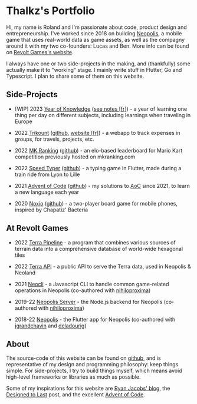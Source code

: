 # Thalkz's Portfolio

Hi, my name is Roland and I'm passionate about code, product design and entrepreneurship. I've worked since 2018 on building [Neopolis](https://neopolis.io), a mobile game that uses real-world data as game assets, as well as  the compagny around it with my two co-founders: Lucas and Ben. More info can be found on [Revolt Games's website](https://revoltgames.io).

I always have one or two side-projects in the making, and (thankfully) some actually make it to "working" stage. I mainly write stuff in Flutter, Go and Typescript. I plan to share some of them on this website.

## Side-Projects
- [WIP] 2023 [Year of Knowledge](/pages/yearofknowledge) ([see notes [fr]](#)) - a year of learning one thing per day on different subjects, including learnings when traveling in Europe

- 2022 [Trikount](/pages/trikount) ([github](https://github.com/thalkz/trikount), [website [fr]](https://trikount.com)) - a webapp to track expenses in groups, for travels, projects, etc.

- 2022 [MK Ranking](/pages/mkranking) ([github](https://github.com/thalkz/mkranking)) - an elo-based leaderboard for Mario Kart competition previously hosted on mkranking.com

- 2022 [Speed Typer](/pages/speedtyper) ([github](https://github.com/thalkz/speed_typer)) - a typing game in Flutter, made during a train ride from Lyon to Lille

- 2021 [Advent of Code](/pages/adventofcode) ([github](https://github.com/thalkz/advent_of_code)) - my solutions to [AoC](https://adventofcode.com) since 2021, to learn a new language each year

- 2020 [Noxio](/pages/noxio) ([github](https://github.com/thalkz/noxio)) - a two-player board game for mobile phones, inspired by Chapatiz' Bacteria

## At Revolt Games
- 2022 [Terra Pipeline](/pages/terra) - a program that combines various sources of terrain data into a comprehensive database of world-wide hexagonal tiles

- 2022 [Terra API](/pages/terra) - a public API to serve the Terra data, used in Neopolis & Neoland

- 2021 [Neocli](/pages/neocli) - a Javascript CLI to handle common game-related operations in Neopolis (co-authored with [nihiloproxima](https://github.com/nihiloproxima))

- 2019-22 [Neopolis Server](/pages/neopolis) - the Node.js backend for Neopolis (co-authored with [nihiloproxima](https://github.com/nihiloproxima))

- 2018-22 [Neopolis](/pages/neopolis) - the Flutter app for Neopolis (co-authored with [jgrandchavin](https://github.com/jgrandchavin) and [deladourig](https://github.com/deladourig))

## About

The source-code of this website can be found on [github](https://github.com/thalkz), and is representative of my design and programming philosophy: keep things simple. For side-projects, I try to build things myself, which means avoid high-level frameworks or libraries as much as possible. 

Some of my inspirations for this website are [Ryan Jacobs' blog](https://blog.notryan.com/), the [Designed to Last](https://jeffhuang.com/designed_to_last/) post, and the excellent [Advent of Code](https://adventofcode.com).